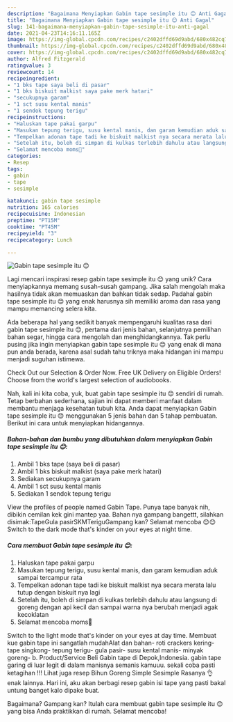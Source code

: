 ```yaml
---
description: "Bagaimana Menyiapkan Gabin tape sesimple itu 😊 Anti Gagal"
title: "Bagaimana Menyiapkan Gabin tape sesimple itu 😊 Anti Gagal"
slug: 141-bagaimana-menyiapkan-gabin-tape-sesimple-itu-anti-gagal
date: 2021-04-23T14:16:11.165Z
image: https://img-global.cpcdn.com/recipes/c2402dffd69d9abd/680x482cq70/gabin-tape-sesimple-itu-foto-resep-utama.jpg
thumbnail: https://img-global.cpcdn.com/recipes/c2402dffd69d9abd/680x482cq70/gabin-tape-sesimple-itu-foto-resep-utama.jpg
cover: https://img-global.cpcdn.com/recipes/c2402dffd69d9abd/680x482cq70/gabin-tape-sesimple-itu-foto-resep-utama.jpg
author: Alfred Fitzgerald
ratingvalue: 3
reviewcount: 14
recipeingredient:
- "1 bks tape saya beli di pasar"
- "1 bks biskuit malkist saya pake merk hatari"
- "secukupnya garam"
- "1 sct susu kental manis"
- "1 sendok tepung terigu"
recipeinstructions:
- "Haluskan tape pakai garpu"
- "Masukan tepung terigu, susu kental manis, dan garam kemudian aduk sampai tercampur rata"
- "Tempelkan adonan tape tadi ke biskuit malkist nya secara merata lalu tutup dengan biskuit nya lagi"
- "Setelah itu, boleh di simpan di kulkas terlebih dahulu atau langsung di goreng dengan api kecil dan sampai warna nya berubah menjadi agak kecoklatan"
- "Selamat mencoba moms🥰"
categories:
- Resep
tags:
- gabin
- tape
- sesimple

katakunci: gabin tape sesimple 
nutrition: 165 calories
recipecuisine: Indonesian
preptime: "PT15M"
cooktime: "PT45M"
recipeyield: "3"
recipecategory: Lunch

---
```



![Gabin tape sesimple itu 😊](https://img-global.cpcdn.com/recipes/c2402dffd69d9abd/680x482cq70/gabin-tape-sesimple-itu-foto-resep-utama.jpg)

Lagi mencari inspirasi resep gabin tape sesimple itu 😊 yang unik? Cara menyiapkannya memang susah-susah gampang. Jika salah mengolah maka hasilnya tidak akan memuaskan dan bahkan tidak sedap. Padahal gabin tape sesimple itu 😊 yang enak harusnya sih memiliki aroma dan rasa yang mampu memancing selera kita.

Ada beberapa hal yang sedikit banyak mempengaruhi kualitas rasa dari gabin tape sesimple itu 😊, pertama dari jenis bahan, selanjutnya pemilihan bahan segar, hingga cara mengolah dan menghidangkannya. Tak perlu pusing jika ingin menyiapkan gabin tape sesimple itu 😊 yang enak di mana pun anda berada, karena asal sudah tahu triknya maka hidangan ini mampu menjadi suguhan istimewa.

Check Out our Selection &amp; Order Now. Free UK Delivery on Eligible Orders! Choose from the world&#39;s largest selection of audiobooks.


Nah, kali ini kita coba, yuk, buat gabin tape sesimple itu 😊 sendiri di rumah. Tetap berbahan sederhana, sajian ini dapat memberi manfaat dalam membantu menjaga kesehatan tubuh kita. Anda dapat menyiapkan Gabin tape sesimple itu 😊 menggunakan 5 jenis bahan dan 5 tahap pembuatan. Berikut ini cara untuk menyiapkan hidangannya.

<!--inarticleads1-->

##### Bahan-bahan dan bumbu yang dibutuhkan dalam menyiapkan Gabin tape sesimple itu 😊:

1. Ambil 1 bks tape (saya beli di pasar)
1. Ambil 1 bks biskuit malkist (saya pake merk hatari)
1. Sediakan secukupnya garam
1. Ambil 1 sct susu kental manis
1. Sediakan 1 sendok tepung terigu


View the profiles of people named Gabin Tape. Punya tape banyak nih, dibikin cemilan kek gini mantep yaa. Bahan nya gampang bangettt, silahkan disimak:TapeGula pasirSKMTeriguGampang kan? Selamat mencoba 😊😊 Switch to the dark mode that&#39;s kinder on your eyes at night time. 

<!--inarticleads2-->

##### Cara membuat Gabin tape sesimple itu 😊:

1. Haluskan tape pakai garpu
1. Masukan tepung terigu, susu kental manis, dan garam kemudian aduk sampai tercampur rata
1. Tempelkan adonan tape tadi ke biskuit malkist nya secara merata lalu tutup dengan biskuit nya lagi
1. Setelah itu, boleh di simpan di kulkas terlebih dahulu atau langsung di goreng dengan api kecil dan sampai warna nya berubah menjadi agak kecoklatan
1. Selamat mencoba moms🥰


Switch to the light mode that&#39;s kinder on your eyes at day time. Membuat kue gabin tape ini sangatlah mudahAlat dan bahan- roti crackers kering- tape singkong- tepung terigu- gula pasir- susu kental manis- minyak goreng- b. Product/Service Beli Gabin tape di Depok,Indonesia. gabin tape garing di luar legit di dalam manisnya semanis kamuuu. sekali coba pasti ketagihan !!! Lihat juga resep Bihun Goreng Simple Sesimple Rasanya 👌 enak lainnya. Hari ini, aku akan berbagi resep gabin isi tape yang pasti bakal untung banget kalo dipake buat. 

Bagaimana? Gampang kan? Itulah cara membuat gabin tape sesimple itu 😊 yang bisa Anda praktikkan di rumah. Selamat mencoba!
